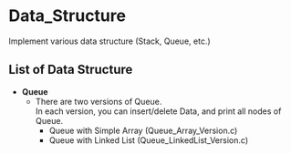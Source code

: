 # Data_Structure
Implement various data structure (Stack, Queue, etc.)

## List of Data Structure
* **Queue**
    * There are two versions of Queue.  
      In each version, you can insert/delete Data, and print all nodes of Queue. 
      * Queue with Simple Array  (Queue_Array_Version.c)
      * Queue with Linked List (Queue_LinkedList_Version.c)
